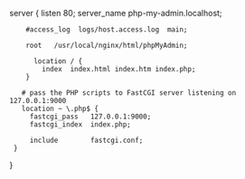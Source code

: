 server {
        listen       80;
        server_name  php-my-admin.localhost;
 
 
        #access_log  logs/host.access.log  main;
 
        root   /usr/local/nginx/html/phpMyAdmin;
        
	      location / {
            index  index.html index.htm index.php;
        }

       # pass the PHP scripts to FastCGI server listening on 127.0.0.1:9000
       location ~ \.php$ {
	     fastcgi_pass   127.0.0.1:9000;
	     fastcgi_index  index.php;
	     
	     include        fastcgi.conf;
	 }
}
